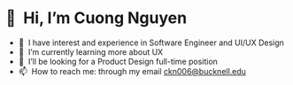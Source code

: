 <h1>👋&nbsp; Hi, I’m Cuong Nguyen</h1>

- 👀&nbsp; I have interest and experience in Software Engineer and UI/UX Design
- 🌱&nbsp; I’m currently learning more about UX
- 💞️&nbsp; I’ll be looking for a Product Design full-time position
- 📫&nbsp; How to reach me: through my email ckn006@bucknell.edu

<!---
nkcuong2761/nkcuong2761 is a ✨ special ✨ repository because its `README.md` (this file) appears on your GitHub profile.
You can click the Preview link to take a look at your changes.
--->
